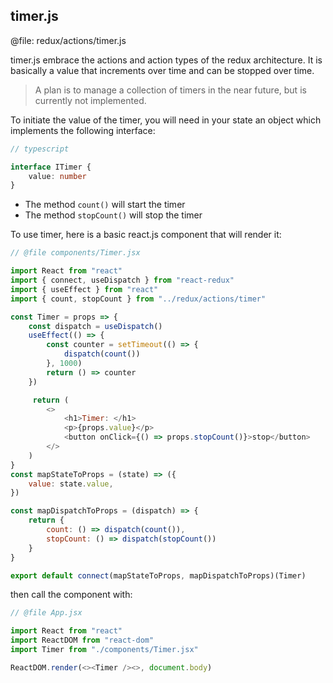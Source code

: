 timer.js
---

@file: redux/actions/timer.js

timer.js embrace the actions and action types of the redux architecture.
It is basically a value that increments over time and can be stopped over time.

> A plan is to manage a collection of timers in the near future, but is currently not implemented.

To initiate the value of the timer, you will need in your state an object which implements the following interface:

```typescript
// typescript

interface ITimer {
    value: number
}
```

+ The method ``count()`` will start the timer
+ The method ``stopCount()`` will stop the timer

To use timer, here is a basic react.js component that will render it:

```js
// @file components/Timer.jsx

import React from "react"
import { connect, useDispatch } from "react-redux"
import { useEffect } from "react"
import { count, stopCount } from "../redux/actions/timer"

const Timer = props => {
    const dispatch = useDispatch()
    useEffect(() => {
        const counter = setTimeout(() => {
            dispatch(count())
        }, 1000)
        return () => counter
    })

     return (
        <>
            <h1>Timer: </h1>
            <p>{props.value}</p>
            <button onClick={() => props.stopCount()}>stop</button>
        </>
    )
}
const mapStateToProps = (state) => ({
    value: state.value,
})

const mapDispatchToProps = (dispatch) => {
    return {
        count: () => dispatch(count()),
        stopCount: () => dispatch(stopCount())
    }
}

export default connect(mapStateToProps, mapDispatchToProps)(Timer)
```

then call the component with:

```js
// @file App.jsx

import React from "react"
import ReactDOM from "react-dom"
import Timer from "./components/Timer.jsx" 

ReactDOM.render(<><Timer /><>, document.body)
```
